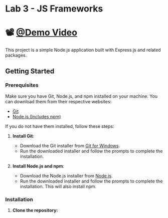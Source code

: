 # Lab 3 - JS Frameworks

# 📽️ [@Demo Video](https://georgiancollege-my.sharepoint.com/:v:/g/personal/200545258_student_georgianc_on_ca/EWb6MSUWSklDkHm7aG2-ResBRz2vUSLzOFkKame_6OhYXg?nav=eyJyZWZlcnJhbEluZm8iOnsicmVmZXJyYWxBcHAiOiJTdHJlYW1XZWJBcHAiLCJyZWZlcnJhbFZpZXciOiJTaGFyZURpYWxvZy1MaW5rIiwicmVmZXJyYWxBcHBQbGF0Zm9ybSI6IldlYiIsInJlZmVycmFsTW9kZSI6InZpZXcifX0%3D&e=AANci5)

This project is a simple Node.js application built with Express.js and related packages.

## Getting Started

### Prerequisites

Make sure you have Git, Node.js, and npm installed on your machine. You can download them from their respective websites:

- [Git](https://git-scm.com/download/win)
- [Node.js (Includes npm)](https://nodejs.org/)

If you do not have them installed, follow these steps:

1. **Install Git**:
   - Download the Git installer from [Git for Windows](https://git-scm.com/download/win).
   - Run the downloaded installer and follow the prompts to complete the installation.

2. **Install Node.js and npm**:
   - Download the Node.js installer from [Node.js](https://nodejs.org/).
   - Run the downloaded installer and follow the prompts to complete the installation. This will also install npm.

### Installation

1. **Clone the repository:**

    ```sh
    git clone https://github.com/Harjot-15/Lab-3-JS-Frameworks.git
    ```

2. **Navigate to the project directory:**

    ```sh
    cd Lab-3-JS-Frameworks
    ```

3. **Install the necessary modules:**

    ```sh
    npm install
    ```

4. **Install nodemon globally:**

    ```sh
    npm install -g nodemon
    ```

### Running the Application

1. **Start the server:**

    ```sh
    npm start
    ```

2. **Access the application in your browser:**

    Open your browser and go to `http://localhost:3000`

### Project Structure

```plaintext
Lab3-JS-Frameworks
│   file1.js
│   file2.js
│   file3.js
│   package.json
│   package-lock.json
│
├───data
│       data.json
│
└───public
    │   crud.html
    │   fruits.html
    │   index.html
    └───css
    │       style.css
    └───js
            crud.js
```

### Project Description

This project consists of three main JavaScript files and additional supporting files:

1. **file1.js**: 
    - Sets up the Express application.
    - Serves static files from the `public` directory.
    - Defines a route for the home page to display group names.
    - Includes routes from `file2.js` and `file3.js`.

2. **file2.js**:
    - Defines a route to serve JSON data from `data.json`.
    - Uses a descriptive route name relevant to the JSON data (`/fruits`).

3. **file3.js**:
    - Implements CRUD operations:
       - **Create (POST)**: Adds new data to `data.json`.
       - **Read (GET)**: Retrieves data from `data.json`.
       - **Update (PUT)**: Updates existing data in `data.json`.
       - **Delete (DELETE)**: Deletes data from `data.json`.

### Testing with Postman

Postman is a powerful tool used to test APIs by making HTTP requests. Use Postman to test the CRUD operations implemented in `file3.js`:

#### Reading Fruits Data From JSON

- **POST Request (Create)**
  - URL: `http://localhost:3000/data`
  - Method: GET
    
#### Adding a New Fruit

- **POST Request (Create)**
  - URL: `http://localhost:3000/data`
  - Method: POST
  - Body: 
    ```json
    {
      "id": 9,
      "name": "Pineapple"
    }
    ```

#### Updating a Fruit to Include an Emoji

- **PUT Request (Update)**
  - URL: `http://localhost:3000/data/9`
  - Method: PUT
  - Body: 
    ```json
    {
      "id": 9,
      "name": "Pineapple 🍍"
    }
    ```

#### Deleting a Fruit

- **DELETE Request (Delete)**
  - URL: `http://localhost:3000/data/9`
  - Method: DELETE

```markdown
Thanks 👋
```
